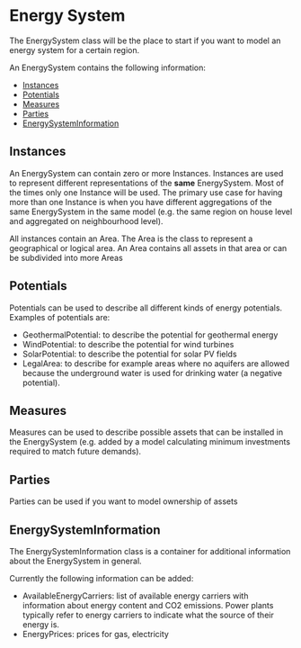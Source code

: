 # Energy System

The EnergySystem class will be the place to start if you want to model an energy system for a certain region.

An EnergySystem contains the following information:

* [Instances](energy-system.md#instances)
* [Potentials](energy-system.md#potentials)
* [Measures](energy-system.md#measures)
* [Parties](energy-system.md#parties)
* [EnergySystemInformation](energy-system.md#energysysteminformation)

## Instances

An EnergySystem can contain zero or more Instances. Instances are used to represent different representations of the **same** EnergySystem. Most of the times only one Instance will be used. The primary use case for having more than one Instance is when you have different aggregations of the same EnergySystem in the same model \(e.g. the same region on house level and aggregated on neighbourhood level\).

All instances contain an Area. The Area is the class to represent a geographical or logical area. An Area contains all assets in that area or can be subdivided into more Areas

## Potentials

Potentials can be used to describe all different kinds of energy potentials. Examples of potentials are:

* GeothermalPotential: to describe the potential for geothermal energy
* WindPotential: to describe the potential for wind turbines
* SolarPotential: to describe the potential for solar PV fields
* LegalArea: to describe for example areas where no aquifers are allowed because the underground water is used for drinking water \(a negative potential\).

## Measures

Measures can be used to describe possible assets that can be installed in the EnergySystem \(e.g. added by a model calculating minimum investments required to match future demands\).

## Parties

Parties can be used if you want to model ownership of assets

## EnergySystemInformation

The EnergySystemInformation class is a container for additional information about the EnergySystem in general.

Currently the following information can be added:

* AvailableEnergyCarriers: list of available energy carriers with information about energy content and CO2 emissions. Power plants typically refer to energy carriers to indicate what the source of their energy is.
* EnergyPrices: prices for gas, electricity

 


